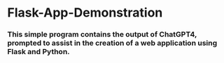 # Flask-App-Demonstration
### This simple program contains the output of ChatGPT4, prompted to assist in the creation of a web application using Flask and Python.
